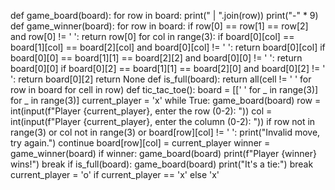 def game_board(board):
    for row in board:
        print(" | ".join(row))
        print("-" * 9)
def game_winner(board):
    for row in board:
        if row[0] == row[1] == row[2] and row[0] != ' ':
            return row[0]
    for col in range(3):
        if board[0][col] == board[1][col] == board[2][col] and board[0][col] != ' ':
            return board[0][col]
    if board[0][0] == board[1][1] == board[2][2] and board[0][0] != ' ':
        return board[0][0]
    if board[0][2] == board[1][1] == board[2][0] and board[0][2] != ' ':
        return board[0][2]
    return None
def is_full(board):
    return all(cell != ' ' for row in board for cell in row)
def tic_tac_toe():
    board = [[' ' for _ in range(3)] for _ in range(3)]
    current_player = 'x'
    while True:
        game_board(board)
        row = int(input(f"Player {current_player}, enter the row (0-2): "))
        col = int(input(f"Player {current_player}, enter the column (0-2): "))
        if row not in range(3) or col not in range(3) or board[row][col] != ' ':
            print("Invalid move, try again.")
            continue
        board[row][col] = current_player
        winner = game_winner(board)
        if winner:
            game_board(board)
            print(f"Player {winner} wins!")
            break
        if is_full(board):
            game_board(board)
            print("It's a tie:")
            break
        current_player = 'o' if current_player == 'x' else 'x'
